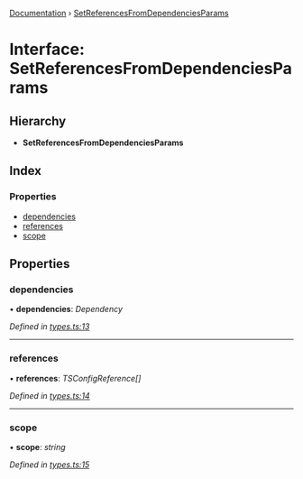 [Documentation](../README.md) › [SetReferencesFromDependenciesParams](setreferencesfromdependenciesparams.md)

# Interface: SetReferencesFromDependenciesParams

## Hierarchy

* **SetReferencesFromDependenciesParams**

## Index

### Properties

* [dependencies](setreferencesfromdependenciesparams.md#dependencies)
* [references](setreferencesfromdependenciesparams.md#references)
* [scope](setreferencesfromdependenciesparams.md#scope)

## Properties

###  dependencies

• **dependencies**: *Dependency*

*Defined in [types.ts:13](https://github.com/dylanaubrey/repodog/blob/e3b43dc/packages/build-references/src/types.ts#L13)*

___

###  references

• **references**: *TSConfigReference[]*

*Defined in [types.ts:14](https://github.com/dylanaubrey/repodog/blob/e3b43dc/packages/build-references/src/types.ts#L14)*

___

###  scope

• **scope**: *string*

*Defined in [types.ts:15](https://github.com/dylanaubrey/repodog/blob/e3b43dc/packages/build-references/src/types.ts#L15)*
